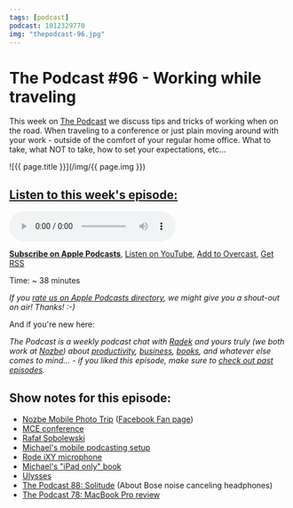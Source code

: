 ```yaml
---
tags: [podcast]
podcast: 1012329770
img: "thepodcast-96.jpg"
---
```


# The Podcast #96 - Working while traveling

This week on [The Podcast][p] we discuss tips and tricks of working when on the road. When traveling to a conference or just plain moving around with your work - outside of the comfort of your regular home office. What to take, what NOT to take, how to set your expectations, etc...

<!--More-->

![{{ page.title }}](/img/{{ page.img }})

## [Listen to this week's episode:][e]

<audio controls>
<source src="https://files.nozbe.com/podcast/096.mp3" type="audio/mpeg">
</audio>

**[Subscribe on Apple Podcasts][i]**, [Listen on YouTube][y], [Add to Overcast][ov], [Get RSS][rss]

Time: ~ 38 minutes

*If you [rate us on Apple Podcasts directory][i], we might give you a shout-out on air! Thanks! :-)*

And if you're new here:

*The Podcast is a weekly podcast chat with [Radek][r] and yours truly (we both work at [Nozbe][n]) about [productivity](/productivity), [business](/business), [books](/books), and whatever else comes to mind… - if you liked this episode, make sure to [check out past episodes](/podcast).*

## Show notes for this episode:

  * [Nozbe Mobile Photo Trip](http://mobilephototrip.com/pl/) ([Facebook Fan page](https://www.facebook.com/MobilePhotoTrip/))
  * [MCE conference](http://2017.mceconf.com/)
  * [Rafał Sobolewski](http://twitter.com/sobolowy)
  * [Michael's mobile podcasting setup](https://www.instagram.com/p/BTbNxrmBAYa/)
  * [Rode iXY microphone](http://www.rode.com/microphones/ixy)
  * [Michael's "iPad only" book](http://ipadonly.com/)
  * [Ulysses](https://www.ulyssesapp.com/)
  * [The Podcast 88: Solitude](http://thepodcast.fm/episodes/88) (About Bose noise canceling headphones)
  * [The Podcast 78: MacBook Pro review](http://thepodcast.fm/78)

[ov]: https://overcast.fm/itunes1012329770/the-podcast
[y]: https://michael.gratis/thepodcastyt
[rss]: http://thepodcast.fm/episodes?format=RSS
[e]: http://thepodcast.fm/episodes/96
[p]: https://michael.gratis/thepodcastfm
[n]: https://nozbe.com/?a=mike
[r]: https://michael.gratis/radex
[i]: https://michael.gratis/thepodcast
[o]: https://michael.gratis/ipadonly

[pm]: http://productivemag.com/